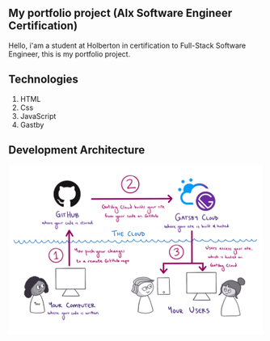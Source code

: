 ## My portfolio project (Alx Software Engineer Certification)

Hello, i'am a student at Holberton in certification to Full-Stack Software Engineer, this is my portfolio project.


## Technologies

1. HTML
2. Css
3. JavaScript
4. Gastby


## Development Architecture

![architecture](conception/deployment-workflow.png)
